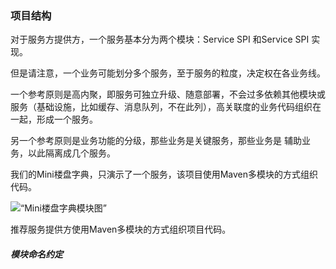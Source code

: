 ### 项目结构
对于服务方提供方，一个服务基本分为两个模块：Service SPI 和Service SPI 实现。

但是请注意，一个业务可能划分多个服务，至于服务的粒度，决定权在各业务线。

一个参考原则是高内聚，即服务可独立升级、随意部署，不会过多依赖其他模块或服务（基础设施，比如缓存、消息队列，不在此列），高关联度的业务代码组织在一起，形成一个服务。

另一个参考原则是业务功能的分级，那些业务是关键服务，那些业务是
辅助业务，以此隔离成几个服务。

我们的Mini楼盘字典，只演示了一个服务，该项目使用Maven多模块的方式组织代码。

<img src=“file:///Users/gm/git/books/springcloud-for-sh-lianjia-se/parts/chapter1/images/project-modules.png” alt=“Mini楼盘字典模块图” />

推荐服务提供方使用Maven多模块的方式组织项目代码。

##### 模块命名约定
       






